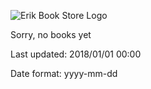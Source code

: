 ![Erik Book Store Logo](https://raw.githubusercontent.com/erikenicole-20132017/E-book-Digital-Reader/main/thumbs/thumbnail_erikbookstore.png)


Sorry, no books yet

Last updated: 2018/01/01 00:00

Date format: yyyy-mm-dd

